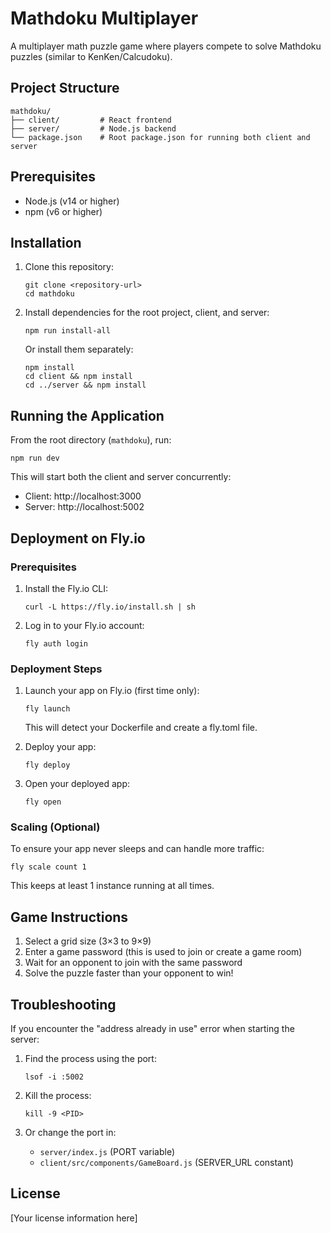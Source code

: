 # Mathdoku Multiplayer

A multiplayer math puzzle game where players compete to solve Mathdoku puzzles (similar to KenKen/Calcudoku).

## Project Structure

```
mathdoku/
├── client/         # React frontend
├── server/         # Node.js backend
└── package.json    # Root package.json for running both client and server
```

## Prerequisites

- Node.js (v14 or higher)
- npm (v6 or higher)

## Installation

1. Clone this repository:
   ```
   git clone <repository-url>
   cd mathdoku
   ```

2. Install dependencies for the root project, client, and server:
   ```
   npm run install-all
   ```
   
   Or install them separately:
   ```
   npm install
   cd client && npm install
   cd ../server && npm install
   ```

## Running the Application

From the root directory (`mathdoku`), run:

```
npm run dev
```

This will start both the client and server concurrently:
- Client: http://localhost:3000
- Server: http://localhost:5002

## Deployment on Fly.io

### Prerequisites

1. Install the Fly.io CLI:
   ```
   curl -L https://fly.io/install.sh | sh
   ```
   
2. Log in to your Fly.io account:
   ```
   fly auth login
   ```

### Deployment Steps

1. Launch your app on Fly.io (first time only):
   ```
   fly launch
   ```
   This will detect your Dockerfile and create a fly.toml file.

2. Deploy your app:
   ```
   fly deploy
   ```

3. Open your deployed app:
   ```
   fly open
   ```

### Scaling (Optional)

To ensure your app never sleeps and can handle more traffic:

```
fly scale count 1
```

This keeps at least 1 instance running at all times.

## Game Instructions

1. Select a grid size (3×3 to 9×9)
2. Enter a game password (this is used to join or create a game room)
3. Wait for an opponent to join with the same password
4. Solve the puzzle faster than your opponent to win!

## Troubleshooting

If you encounter the "address already in use" error when starting the server:

1. Find the process using the port:
   ```
   lsof -i :5002
   ```

2. Kill the process:
   ```
   kill -9 <PID>
   ```

3. Or change the port in:
   - `server/index.js` (PORT variable)
   - `client/src/components/GameBoard.js` (SERVER_URL constant)

## License

[Your license information here] 